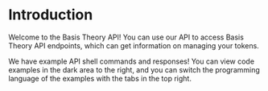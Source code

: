 # Introduction

Welcome to the Basis Theory API! You can use our API to access Basis Theory API endpoints, which can get information on managing your tokens.

We have example API shell commands and responses! You can view code examples in the dark area to the right, and you can switch the programming language of the examples with the tabs in the top right.